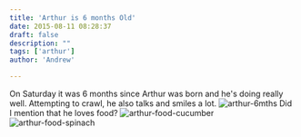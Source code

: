 ```yaml
---
title: 'Arthur is 6 months Old'
date: 2015-08-11 08:28:37
draft: false
description: ""
tags: ['arthur']
author: 'Andrew'

---
```


On Saturday it was 6 months since Arthur was born and he's doing really well. Attempting to crawl, he also talks and smiles a lot. ![arthur-6mths](https://big-andy.co.uk/content/uploads/2015/08/arthur-6mths-685x1024.jpg) Did I mention that he loves food? ![arthur-food-cucumber](https://big-andy.co.uk/content/uploads/2015/08/arthur-food-cucumber.jpg) ![arthur-food-spinach](https://big-andy.co.uk/content/uploads/2015/08/arthur-food-spinach.jpg)
